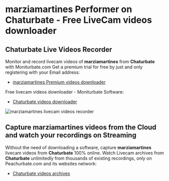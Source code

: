 # marziamartines Performer on Chaturbate - Free LiveCam videos downloader

## Chaturbate Live Videos Recorder

Monitor and record livecam videos of **marziamartines** from **Chaturbate** with Moniturbate.com
Get a premium trial for free by just and only registering with your Email address:
* [marziamartines Premium videos downloader](https://moniturbate.com/request-demo-licence-key.html)

Free livecam videos downloader - Moniturbate Software:
* [Chaturbate videos downloader](https://moniturbate.com/moniturbate-download-software.html)

![marziamartines livecam videos recorder](https://peachurnet.com/templates/moniturbate-software.png)


## Capture marziamartines videos from the Cloud and watch your recordings on Streaming

Without the need of downloading a software, capture **marziamartines** livecam videos from **Chaturbate** 100% online.
Watch Livecam archives from **Chaturbate** unlimitedly from thousands of existing recordings, only on Peachurbate.com and its websites network:
* [Chaturbate videos archives](https://peachurnet.com/)